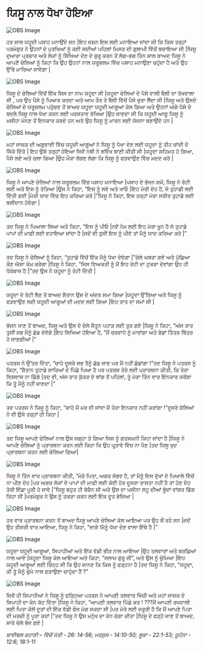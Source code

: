 # ਯਿਸੂ ਨਾਲ ਧੋਖਾ ਹੋਇਆ

![OBS Image](https://cdn.door43.org/obs/jpg/360px/obs-en-38-01.jpg)

ਹਰ ਸਾਲ ਯਹੂਦੀ ਪਸਾਹ  ਮਨਾਉਂਦੇ ਸਨ |ਇਹ ਜਸ਼ਨ ਇਸ ਲਈ ਮਨਾਇਆ ਜਾਂਦਾ ਸੀ ਕਿ ਕਿਸ ਤਰ੍ਹਾਂ  ਪਰਮੇਸ਼ੁਰ  ਨੇ ਉਹਨਾਂ ਦੇ ਪੁਰਖਿਆਂ ਨੂੰ ਕਈ ਸਦੀਆਂ ਪਹਿਲਾਂ ਮਿਸਰ ਦੀ ਗੁਲਾਮੀ ਵਿੱਚੋਂ  ਬਚਾਇਆ ਸੀ |ਯਿਸੂ ਦੁਆਰਾ ਪ੍ਰਚਾਰ ਅਤੇ ਲੋਕਾਂ ਨੂੰ  ਸਿੱਖਿਆ ਦੇਣ ਦੇ ਸ਼ੁਰੂ ਕਰਨ ਤੋਂ ਲੱਗ-ਭਗ ਤਿੰਨ ਸਾਲ ਬਾਅਦ ਯਿਸੂ ਨੇ ਆਪਣੇਂ ਚੇਲਿਆਂ ਨੂੰ ਕਿਹਾ ਕਿ ਉਹ ਉਹਨਾਂ ਨਾਲ ਯਰੂਸ਼ਲਮ  ਵਿੱਚ ਪਸਾਹ ਮਨਾਉਣਾ ਚਹੁੰਦਾ ਹੈ ਅਤੇ ਉਹ ਉੱਥੇ ਮਾਰਿਆ ਜਾਵੇਗਾ |

![OBS Image](https://cdn.door43.org/obs/jpg/360px/obs-en-38-02.jpg)

ਯਿਸੂ ਦੇ ਚੇਲਿਆਂ ਵਿੱਚੋਂ  ਇੱਕ  ਜਿਸ ਦਾ ਨਾਮ ਯਹੂਦਾ ਸੀ |ਯਹੂਦਾ ਚੇਲਿਆਂ ਦੇ ਪੈਸੇ ਵਾਲੀ ਥੈਲੀ ਦਾ ਰੱਖਵਾਲਾ ਸੀ , ਪਰ ਉਹ ਪੈਸੇ ਨੂੰ ਪਿਆਰ ਕਰਦਾ ਅਤੇ ਆਮ ਤੌਰ ਤੇ ਥੈਲੀ ਵਿੱਚੋਂ  ਪੈਸੇ ਚੁਰਾ ਲੈਂਦਾ ਸੀ |ਯਿਸੂ ਅਤੇ ਉਸਦੇ ਚੇਲਿਆਂ ਦੇ ਯਰੂਸ਼ਲਮ  ਪਹੁੰਚਣ ਤੋਂ ਬਾਅਦ ਯਹੂਦਾ ਯਹੂਦੀ ਆਗੂਆਂ ਕੋਲ ਗਿਆ ਅਤੇ ਉਹਨਾਂ ਅੱਗੇ ਪੈਸੇ ਦੇ ਬਦਲੇ ਯਿਸੂ ਨਾਲ ਧੋਖਾ ਕਰਨ ਲਈ ਪਰਸਤਾਵ ਰੱਖਿਆ |ਉਹ ਜਾਣਦਾ ਸੀ ਕਿ ਯਹੂਦੀ ਆਗੂ ਯਿਸੂ ਨੂੰ ਮਸੀਹਾ ਮੰਨਣ ਤੋਂ ਇਨਕਾਰ ਕਰਦੇ ਹਨ ਅਤੇ ਉਹ ਯਿਸੂ ਨੂੰ ਮਾਰਨ ਲਈ ਯੋਜਨਾ ਬਣਾਉਂਦੇ ਹਨ |

![OBS Image](https://cdn.door43.org/obs/jpg/360px/obs-en-38-03.jpg)

ਮਹਾਂ ਜਾਜ਼ਕ  ਦੀ ਅਗੁਵਾਈ ਵਿੱਚ  ਯਹੂਦੀ ਆਗੂਆਂ ਨੇ ਯਿਸੂ ਨੂੰ ਧੋਖਾ ਦੇਣ ਲਈ ਯਹੂਦਾ ਨੂੰ ਤੀਹ ਚਾਂਦੀ ਦੇ ਸਿੱਕੇ ਦਿੱਤੇ | ਇਹ ਉਸੇ ਤਰ੍ਹਾਂ  ਹੋਇਆ ਜਿਵੇਂ ਨਬੀ ਨੇ ਭਵਿੱਖ ਬਾਣੀ ਕੀਤੀ ਸੀ |ਯਹੂਦਾ ਸਹਿਮਤ ਹੋ ਗਿਆ, ਪੈਸੇ ਲਏ ਅਤੇ ਚਲਾ ਗਿਆ |ਉਹ ਮੌਕਾ ਲੱਭਣ ਲੱਗਾ ਕਿ ਯਿਸੂ ਨੂੰ ਫੜਵਾਉਣ ਵਿੱਚ ਮਦਦ ਕਰੇ |

![OBS Image](https://cdn.door43.org/obs/jpg/360px/obs-en-38-04.jpg)

ਯਿਸੂ ਨੇ ਆਪਣੇ ਚੇਲਿਆਂ ਨਾਲ ਯਰੂਸ਼ਲਮ  ਵਿੱਚ ਪਸਾਹ ਮਨਾਇਆ |ਪਸਾਹ ਦੇ ਭੋਜਨ ਸਮੇਂ, ਯਿਸੂ ਨੇ ਰੋਟੀ ਲਈ ਅਤੇ ਇਸ ਨੂੰ ਤੋੜਿਆ |ਉਸ ਨੇ ਕਿਹਾ, “ਇਸ ਨੂੰ ਲਵੋ ਅਤੇ ਖਾਓ |ਇਹ ਮੇਰੀ ਦੇਹ ਹੈ, ਜੋ ਤੁਹਾਡੀ ਲਈ ਦਿੱਤੀ ਗਈ |ਮੇਰੀ ਯਾਦ ਵਿੱਚ  ਇਹ ਕਰਿਆ ਕਰੋ |”ਯਿਸੂ ਨੇ ਕਿਹਾ, ਇਸ ਤਰ੍ਹਾਂ  ਮੇਰਾ ਸਰੀਰ ਤੁਹਾਡੇ ਲਈ ਬਲੀਦਾਨ ਹੋਵੇਗਾ |

![OBS Image](https://cdn.door43.org/obs/jpg/360px/obs-en-38-05.jpg)

ਤਦ  ਯਿਸੂ ਨੇ ਪਿਆਲਾ  ਲਿਆ ਅਤੇ ਕਿਹਾ, “ਇਸ ਨੂੰ ਪੀਓ |ਨਵੇਂ ਨੇਮ ਲਈ ਇਹ ਮੇਰਾ ਖ਼ੂਨ ਹੈ ਜੋ ਤੁਹਾਡੇ ਪਾਪਾਂ ਦੀ ਮਾਫ਼ੀ ਲਈ ਵਹਾਇਆ ਜਾਂਦਾ ਹੈ |ਜਦੋਂ ਵੀ ਤੁਸੀਂ ਇਸ ਨੂੰ ਪੀਵੋ ਤਾਂ ਮੈਨੂੰ ਯਾਦ ਕਰਿਆ ਕਰੋ  |”

![OBS Image](https://cdn.door43.org/obs/jpg/360px/obs-en-38-06.jpg)

ਤਦ  ਯਿਸੂ ਨੇ ਚੇਲਿਆਂ ਨੂੰ ਕਿਹਾ, “ਤੁਹਾਡੇ ਵਿੱਚੋਂ ਇੱਕ ਮੈਨੂੰ ਧੋਖਾ ਦੇਵੇਗਾ |”ਚੇਲੇ ਘਬਰਾ ਗਏ ਅਤੇ ਪੁੱਛਿਆ ਕੌਣ ਐਸਾ ਕੰਮ ਕਰੇਗਾ |ਯਿਸੂ ਨੇ ਕਿਹਾ, “ਜਿਸ ਵਿਅਕਤੀ ਨੂੰ ਮੈਂ ਇਹ ਰੋਟੀ ਦਾ ਟੁਕੜਾ ਦੇਵਾਂਗਾ ਉਹ ਹੀ ਧੋਖ਼ੇਬਾਜ ਹੈ |”ਤਦ  ਉਸ ਨੇ ਯਹੂਦਾ ਨੂੰ ਰੋਟੀ ਦਿੱਤੀ |

![OBS Image](https://cdn.door43.org/obs/jpg/360px/obs-en-38-07.jpg)

ਯਹੂਦਾ ਦੇ ਰੋਟੀ ਲੈਣ ਤੋਂ ਬਾਅਦ ਸ਼ੈਤਾਨ ਉਸ ਦੇ ਅੰਦਰ ਸਮਾ ਗਿਆ |ਯਹੂਦਾ ਉੱਠਿਆ ਅਤੇ ਯਿਸੂ ਨੂੰ ਫੜਵਾਉਣ  ਲਈ ਯਹੂਦੀ ਆਗੂਆਂ ਦੀ ਮਦਦ ਲਈ ਗਿਆ |ਇਹ ਰਾਤ ਦਾ ਸਮਾਂ ਸੀ |

![OBS Image](https://cdn.door43.org/obs/jpg/360px/obs-en-38-08.jpg)

ਭੋਜਨ ਖਾਣ ਤੋਂ ਬਾਅਦ, ਯਿਸੂ ਅਤੇ ਉਸ ਦੇ ਚੇਲੇ ਜ਼ੈਤੂਨ ਪਹਾੜ ਲਈ ਤੁਰ ਗਏ |ਯਿਸੂ ਨੇ ਕਿਹਾ, “ਅੱਜ ਰਾਤ ਤੁਸੀਂ ਸਭ  ਮੈਨੂੰ ਛੱਡ ਦੇਵੋਗੇ |ਇਹ ਲਿਖਿਆ ਹੋਇਆ ਹੈ, “ਮੈਂ ਚਰਵਾਹੇ ਨੂੰ ਮਾਰਾਂਗਾ ਅਤੇ ਭੇਡਾਂ ਤਿੱਤਰ ਬਿੱਤਰ ਹੋ ਜਾਣਗੀਆਂ |”

![OBS Image](https://cdn.door43.org/obs/jpg/360px/obs-en-38-09.jpg)

ਪਤਰਸ ਨੇ ਉੱਤਰ ਦਿੱਤਾ, “ਚਾਹੇ ਦੂਸਰੇ ਸਭ ਤੈਨੂੰ ਛੱਡ ਜਾਣ ਪਰ ਮੈਂ ਨਹੀਂ ਛੱਡਾਂਗਾ !”ਤਦ  ਯਿਸੂ ਨੇ ਪਤਰਸ ਨੂੰ ਕਿਹਾ, “ਸ਼ੈਤਾਨ ਤੁਹਾਡੇ ਸਾਰਿਆਂ ਦੇ ਪਿੱਛੇ ਪਿਆ ਹੈ ਪਰ  ਪਤਰਸ ਤੇਰੇ ਲਈ ਪ੍ਰਾਰਥਨਾ ਕੀਤੀ,  ਕਿ ਤੇਰਾ ਵਿਸ਼ਵਾਸ ਨਾ ਡਿੱਗੇ |ਤਦ  ਵੀ, ਅੱਜ ਰਾਤ ਕੁੱਕੜ ਦੇ ਬਾਂਗ ਤੋਂ ਪਹਿਲਾਂ, ਤੂੰ ਮੇਰਾ ਤਿੰਨ ਵਾਰ ਇੰਨਕਾਰ ਕਰੇਂਗਾ ਕਿ ਤੂੰ ਮੈਨੂੰ ਨਹੀਂ ਜਾਣਦਾ |”

![OBS Image](https://cdn.door43.org/obs/jpg/360px/obs-en-38-10.jpg)

ਤਦ  ਪਤਰਸ ਨੇ ਯਿਸੂ ਨੂੰ ਕਿਹਾ, “ਚਾਹੇ ਮੈਂ ਮਰ ਵੀ ਜਾਂਵਾ ਮੈਂ ਤੇਰਾ ਇਨਕਾਰ ਨਹੀਂ ਕਰਾਂਗਾ !”ਦੂਸਰੇ ਚੇਲਿਆਂ ਨੇ ਵੀ ਉਸੇ ਤਰ੍ਹਾਂ ਹੀ  ਕਿਹਾ |

![OBS Image](https://cdn.door43.org/obs/jpg/360px/obs-en-38-11.jpg)

ਤਦ  ਯਿਸੂ ਆਪਣੇ ਚੇਲਿਆਂ ਨਾਲ ਉਸ ਜਗ੍ਹਾ ਤੇ ਗਿਆ ਜਿਸ ਨੂੰ ਗਤਸਮਨੀ ਕਿਹਾ ਜਾਂਦਾ ਹੈ |ਯਿਸੂ ਨੇ ਆਪਣੇ ਚੇਲਿਆਂ ਨੂੰ ਪ੍ਰਾਰਥਨਾ ਕਰਨ ਲਈ ਕਿਹਾ ਕਿ ਉਹ ਪ੍ਰ੍ਤਾਵੇ ਵਿੱਚ ਨਾ ਪੈਣ |ਤਦ ਯਿਸੂ ਖੁਦ ਪ੍ਰਾਰਥਨਾ ਕਰਨ ਲਈ ਚੱਲਿਆ ਗਿਆ|

![OBS Image](https://cdn.door43.org/obs/jpg/360px/obs-en-38-12.jpg)

ਯਿਸੂ ਨੇ ਤਿੰਨ ਵਾਰ ਪ੍ਰਾਰਥਨਾ ਕੀਤੀ, “ਮੇਰੇ ਪਿਤਾ, ਅਗਰ ਸੰਭਵ ਹੈ, ਤਾਂ ਮੈਨੂੰ ਇਸ ਦੁੱਖਾਂ ਦੇ ਪਿਆਲੇ ਵਿੱਚੋਂ  ਨਾ ਪੀਣ ਦੇਹ |ਪਰ ਅਗਰ ਲੋਕਾਂ ਦੇ ਪਾਪਾਂ ਦੀ ਮਾਫ਼ੀ ਲਈ ਕੋਈ ਹੋਰ ਦੂਸਰਾ ਰਾਸਤਾ ਨਹੀਂ ਹੈ ਤਾਂ ਹੋਣ ਦੇਹ ਤੇਰੀ ਇੱਛਾ ਪੂਰੀ ਹੋ ਜਾਵੇ  |”ਯਿਸੂ ਬਹੁਤ ਹੀ ਬੇਚੈਨ ਸੀ ਅਤੇ ਉਸ ਦਾ ਪਸੀਨਾ ਲਹੂ ਦੀਆਂ ਬੂੰਦਾਂ ਵਾਂਗਰ ਡਿੱਗ ਰਿਹਾ ਸੀ |ਪਰਮੇਸ਼ੁਰ  ਨੇ ਉਸ ਨੂੰ ਤਕੜਾ ਕਰਨ ਲਈ ਇੱਕ ਦੂਤ ਭੇਜਿਆ |

![OBS Image](https://cdn.door43.org/obs/jpg/360px/obs-en-38-13.jpg)

ਹਰ ਵਾਰ ਪ੍ਰਾਰਥਨਾ ਕਰਨ ਤੋਂ ਬਾਅਦ ਯਿਸੂ ਆਪਣੇ ਚੇਲਿਆਂ ਕੋਲ ਆਇਆ ਪਰ ਉਹ ਸੌਂ ਰਹੇ ਸਨ |ਜਦੋਂ ਉਹ ਤੀਸਰੀ ਵਾਰ ਆਇਆ, ਯਿਸੂ ਨੇ ਕਿਹਾ, “ਜਾਗੋ  !ਮੈਨੂੰ ਧੋਖਾ ਦੇਣ ਵਾਲਾ ਇੱਥੇ ਹੈ |”

![OBS Image](https://cdn.door43.org/obs/jpg/360px/obs-en-38-14.jpg)

ਯਹੂਦਾ ਯਹੂਦੀ ਆਗੂਆਂ, ਸਿਪਾਹੀਆਂ ਅਤੇ ਇੱਕ ਵੱਡੀ ਭੀੜ ਨਾਲ ਆਇਆ |ਉਹ ਤਲਵਾਰਾਂ ਅਤੇ ਬਰਛਿਆਂ ਨਾਲ ਆਏ |ਯਹੂਦਾ ਯਿਸੂ ਕੋਲ ਆਇਆ ਅਤੇ ਕਿਹਾ, “ਸਲਾਮ ਗੁਰੂ ਜੀ”, ਅਤੇ ਉਸ ਨੂੰ ਚੁੰਮਿਆ |ਇਹ ਯਹੂਦੀ ਆਗੂਆਂ ਲਈ ਚਿੰਨ੍ਹ ਸੀ ਕਿ ਉਹ ਜਾਨਣ ਕਿ ਕਿਸ ਨੂੰ ਫੜ੍ਹਨਾ ਹੈ |ਤਦ  ਯਿਸੂ ਨੇ ਕਿਹਾ, “ਯਹੂਦਾ, ਕੀ ਤੂੰ ਮੈਨੂੰ ਚੁੰਮੇ ਨਾਲ ਫੜਾਉਣਾ ਚਾਹੁੰਦਾ  ਹੈਂ ?”

![OBS Image](https://cdn.door43.org/obs/jpg/360px/obs-en-38-15.jpg)

ਜਿਵੇਂ ਹੀ ਸਿਪਾਹੀਆਂ ਨੇ ਯਿਸੂ ਨੂੰ ਫੜ੍ਹਿਆ ਪਤਰਸ ਨੇ ਆਪਣੀ ਤਲਵਾਰ ਖਿੱਚੀ ਅਤੇ ਮਹਾਂ ਜਾਜ਼ਕ ਦੇ ਸਿਪਾਹੀ ਦਾ ਕੰਨ ਕੱਟ ਦਿੱਤਾ |ਯਿਸੂ ਨੇ ਕਿਹਾ, “ਆਪਣੀ ਤਲਵਾਰ ਪਿੱਛੇ ਕਰ !  ???ਮੈਂ ਆਪਣੀ ਰਖਵਾਲੀ ਲਈ ਪਿਤਾ ਕੋਲੋਂ ਦੂਤਾਂ ਦੀ ਇੱਕ  ਵੱਡੀ ਫੌਜ ਮੰਗ ਸਕਦਾ ਸੀ |ਪਰ ਮੇਰੇ ਲਈ ਜ਼ਰੂਰੀ  ਹੈ ਕਿ ਮੈਂ ਆਪਣੇ ਪਿਤਾ ਦੀ ਮਰਜ਼ੀ ਨੂੰ ਪੂਰਾ ਕਰਾਂ |”ਤਦ  ਯਿਸੂ ਨੇ ਉਸ ਮਨੁੱਖ ਦਾ ਕੰਨ ਚੰਗਾ ਕੀਤਾ |ਯਿਸੂ ਦੇ ਫੜ੍ਹੇ ਜਾਣ ਤੋਂ ਬਾਅਦ, ਸਾਰੇ ਚੇਲੇ ਭੱਜ ਗਏ |

_ਬਾਈਬਲ ਕਹਾਣੀ – ਵਿੱਚੋਂ ਮੱਤੀ - 26: 14-56;  ਮਰਕੁਸ - 14:10-50;  ਲੂਕਾ  - 22:1-53;  ਯੂਹੰਨਾ -  12:6;  18:1-11_